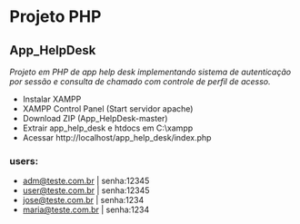 # Projeto PHP

## App_HelpDesk

*Projeto em PHP de app help desk implementando sistema de autenticação por sessão e consulta de chamado com controle de perfil de acesso.*

- Instalar XAMPP
- XAMPP Control Panel (Start servidor apache)
- Download ZIP (App_HelpDesk-master)
- Extrair app_help_desk e htdocs em C:\xampp
- Acessar http://localhost/app_help_desk/index.php

### users:
* adm@teste.com.br | senha:12345
* user@teste.com.br | senha:12345
* jose@teste.com.br | senha:1234 
* maria@teste.com.br | senha:1234
